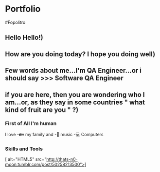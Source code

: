 # Portfolio
#Fopolitro
##                      Hello Hello!) 
##     How are you doing today? I hope you doing well)
## Few words about me...I'm QA Engineer...or i should say >>> Software QA Engineer
## if you are here, then you are wondering who I am...or, as they say in some countries " what kind of fruit are you " ?)
### First of All I'm human
I love
-:family: my family and -🎵 music
-:computer: Computers 

### Skills and Tools
[<img align="left"> alt="HTML5"  src="http://thats-n0-moon.tumblr.com/post/50258213500">]
